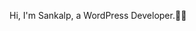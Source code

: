Hi, I'm Sankalp, a WordPress Developer.👨‍💻

<!---
sankalpb-dev/sankalpb-dev is a ✨ special ✨ repository because its `README.md` (this file) appears on your GitHub profile.
You can click the Preview link to take a look at your changes.
--->
